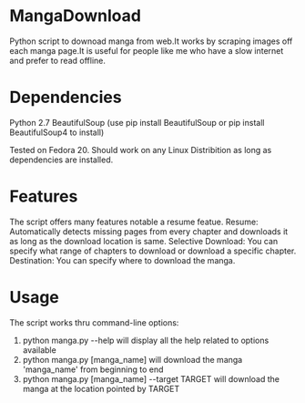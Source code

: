 MangaDownload
=============

Python script to downoad manga from web.It works by scraping images off each manga page.It is useful for people like me who have a slow internet and prefer to read offline.

Dependencies
============

  Python 2.7
  BeautifulSoup (use pip install BeautifulSoup or pip install BeautifulSoup4 to install)

Tested on Fedora 20. Should work on any Linux Distribition as long as dependencies are installed.

Features
========

The script offers many features notable a resume featue.
  Resume: Automatically detects missing pages from every chapter and downloads it as long as the download location is same.
  Selective Download: You can specify what range of chapters to download or download a specific chapter.
  Destination: You can specify where to download the manga.

Usage
=====

The script works thru command-line options:
1. python manga.py --help 
   will display all the help related to options available
2. python manga.py [manga_name]
   will download the manga 'manga_name' from beginning to end
3. python manga.py [manga_name] --target TARGET
   will download the manga at the location pointed by TARGET
